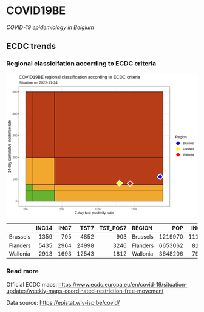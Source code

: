 
# COVID19BE

*COVID-19 epidemiology in Belgium*

## ECDC trends

### Regional classicifation according to ECDC criteria

![](COVID9BE-ecdc-trend.png)

|          | INC14 | INC7 |  TST7 | TST\_POS7 | REGION   |     POP | INC14\_RT |       PR7 |        GR |
| :------- | ----: | ---: | ----: | --------: | :------- | ------: | --------: | --------: | --------: |
| Brussels |  1359 |  795 |  4852 |       903 | Brussels | 1219970 | 111.39618 | 0.1861088 | 0.4095745 |
| Flanders |  5435 | 2964 | 24998 |      3246 | Flanders | 6653062 |  81.69171 | 0.1298504 | 0.1995144 |
| Wallonia |  2913 | 1693 | 12543 |      1812 | Wallonia | 3648206 |  79.84746 | 0.1444630 | 0.3877049 |

### Read more

Official ECDC maps:
<https://www.ecdc.europa.eu/en/covid-19/situation-updates/weekly-maps-coordinated-restriction-free-movement>

Data source: <https://epistat.wiv-isp.be/covid/>
